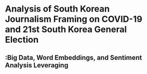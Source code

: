 # Analysis of South Korean Journalism Framing on COVID-19 and 21st South Korea General Election
## :Big Data, Word Embeddings, and Sentiment Analysis Leveraging
